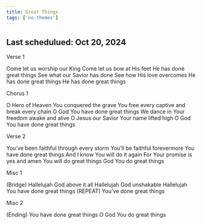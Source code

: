 ```yaml
---
title: Great Things
tags: ['no-themes']
---
```


## Last schedulued: Oct 20, 2024          

Verse 1

Come let us worship our King
Come let us bow at His feet
He has done great things
See what our Savior has done
See how His love overcomes
He has done great things
He has done great things

Chorus 1

O Hero of Heaven You conquered the grave
You free every captive and break every chain
O God You have done great things
We dance in Your freedom awake and alive
O Jesus our Savior Your name lifted high
O God You have done great things

Verse 2

You’ve been faithful through every storm
You’ll be faithful forevermore
You have done great things
And I know You will do it again
For Your promise is yes and amen
You will do great things
God You do great things

Misc 1

(Bridge)
Hallelujah God above it all
Hallelujah God unshakable
Hallelujah You have done great things
(REPEAT)
You’ve done great things

Misc 2

(Ending)
You have done great things
O God You do great things
